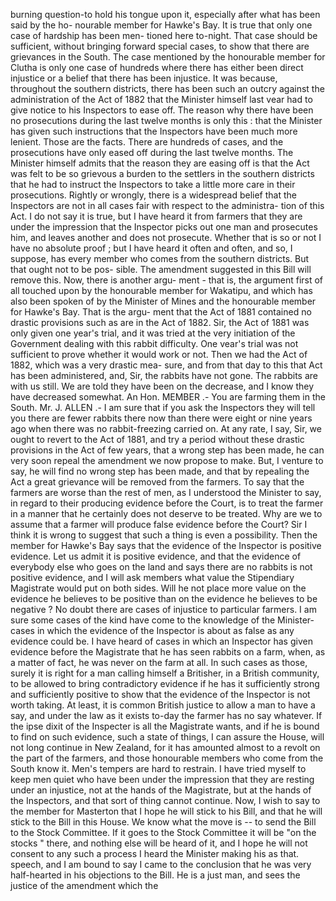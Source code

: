 burning question-to hold his tongue upon it, especially after what has been said by the ho- nourable member for Hawke's Bay. It is true that only one case of hardship has been men- tioned here to-night. That case should be sufficient, without bringing forward special cases, to show that there are grievances in the South. The case mentioned by the honourable member for Clutha is only one case of hundreds where there has either been direct injustice or a belief that there has been injustice. It was because, throughout the southern districts, there has been such an outcry against the administration of the Act of 1882 that the Minister himself last vear had to give notice to his Inspectors to ease off. The reason why there have been no prosecutions during the last twelve months is only this : that the Minister has given such instructions that the Inspectors have been much more lenient. Those are the facts. There are hundreds of cases, and the prosecutions have only eased off during the last twelve months. The Minister himself admits that the reason they are easing off is that the Act was felt to be so grievous a burden to the settlers in the southern districts that he had to instruct the Inspectors to take a little more care in their prosecutions. Rightly or wrongly, there is a widespread belief that the Inspectors are not in all cases fair with respect to the administra- tion of this Act. I do not say it is true, but I have heard it from farmers that they are under the impression that the Inspector picks out one man and prosecutes him, and leaves another and does not prosecute. Whether that is so or not I have no absolute proof ; but I have heard it often and often, and so, I suppose, has every member who comes from the southern districts. But that ought not to be pos- sible. The amendment suggested in this Bill will remove this. Now, there is another argu- ment - that is, the argument first of all touched upon by the honourable member for Wakatipu, and which has also been spoken of by the Minister of Mines and the honourable member for Hawke's Bay. That is the argu- ment that the Act of 1881 contained no drastic provisions such as are in the Act of 1882. Sir, the Act of 1881 was only given one year's trial, and it was tried at the very initiation of the Government dealing with this rabbit difficulty. One vear's trial was not sufficient to prove whether it would work or not. Then we had the Act of 1882, which was a very drastic mea- sure, and from that day to this that Act has been administered, and, Sir, the rabbits have not gone. The rabbits are with us still. We are told they have been on the decrease, and I know they have decreased somewhat. An Hon. MEMBER .- You are farming them in the South. Mr. J. ALLEN .- I am sure that if you ask the Inspectors they will tell you there are fewer rabbits there now than there were eight or nine years ago when there was no rabbit-freezing carried on. At any rate, I say, Sir, we ought to revert to the Act of 1881, and try a period without these drastic provisions in the Act of few years, that a wrong step has been made, he can very soon repeal the amendment we now propose to make. But, I venture to say, he will find no wrong step has been made, and that by repealing the Act a great grievance will be removed from the farmers. To say that the farmers are worse than the rest of men, as I understood the Minister to say, in regard to their producing evidence before the Court, is to treat the farmer in a manner that he certainly does not deserve to be treated. Why are we to assume that a farmer will produce false evidence before the Court? Sir I think it is wrong to suggest that such a thing is even a possibility. Then the member for Hawke's Bay says that the evidence of the Inspector is positive evidence. Let us admit it is positive evidence, and that the evidence of everybody else who goes on the land and says there are no rabbits is not positive evidence, and I will ask members what value the Stipendiary Magistrate would put on both sides. Will he not place more value on the evidence he believes to be positive than on the evidence he believes to be negative ? No doubt there are cases of injustice to particular farmers. I am sure some cases of the kind have come to the knowledge of the Minister-cases in which the evidence of the Inspector is about as false as any evidence could be. I have heard of cases in which an Inspector has given evidence before the Magistrate that he has seen rabbits on a farm, when, as a matter of fact, he was never on the farm at all. In such cases as those, surely it is right for a man calling himself a Britisher, in a British community, to be allowed to bring contradictory evidence if he has it sufficiently strong and sufficiently positive to show that the evidence of the Inspector is not worth taking. At least, it is common British justice to allow a man to have a say, and under the law as it exists to-day the farmer has no say whatever. If the ipse dixit of the Inspecter is all the Magistrate wants, and if he is bound to find on such evidence, such a state of things, I can assure the House, will not long continue in New Zealand, for it has amounted almost to a revolt on the part of the farmers, and those honourable members who come from the South know it. Men's tempers are hard to restrain. I have tried myself to keep men quiet who have been under the impression that they are resting under an injustice, not at the hands of the Magistrate, but at the hands of the Inspectors, and that sort of thing cannot continue. Now, I wish to say to the member for Masterton that I hope he will stick to his Bill, and that he will stick to the Bill in this House. We know what the move is -- to send the Bill to the Stock Committee. If it goes to the Stock Committee it will be "on the stocks " there, and nothing else will be heard of it, and I hope he will not consent to any such a process I heard the Minister making his as that. speech, and I am bound to say I came to the conclusion that he was very half-hearted in his objections to the Bill. He is a just man, and sees the justice of the amendment which the 
